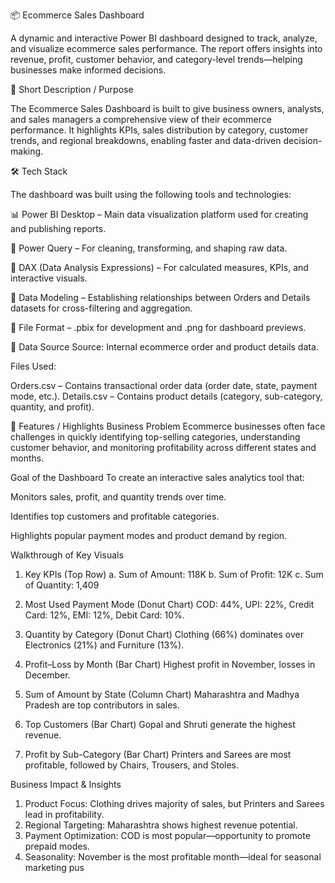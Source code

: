 📦 Ecommerce Sales Dashboard

A dynamic and interactive Power BI dashboard designed to track, analyze, and visualize ecommerce sales performance. The report offers insights into revenue, profit, customer behavior, and category-level trends—helping businesses make informed decisions.

📝 Short Description / Purpose

The Ecommerce Sales Dashboard is built to give business owners, analysts, and sales managers a comprehensive view of their ecommerce performance. It highlights KPIs, sales distribution by category, customer trends, and regional breakdowns, enabling faster and data-driven decision-making.

🛠 Tech Stack

The dashboard was built using the following tools and technologies:

📊 Power BI Desktop – Main data visualization platform used for creating and publishing reports.

📂 Power Query – For cleaning, transforming, and shaping raw data.

🧠 DAX (Data Analysis Expressions) – For calculated measures, KPIs, and interactive visuals.

📝 Data Modeling – Establishing relationships between Orders and Details datasets for cross-filtering and aggregation.

📁 File Format – .pbix for development and .png for dashboard previews.

📂 Data Source
Source: Internal ecommerce order and product details data.

Files Used:

Orders.csv – Contains transactional order data (order date, state, payment mode, etc.).
Details.csv – Contains product details (category, sub-category, quantity, and profit).

🚀 Features / Highlights
Business Problem
Ecommerce businesses often face challenges in quickly identifying top-selling categories, understanding customer behavior, and monitoring profitability across different states and months.

Goal of the Dashboard
To create an interactive sales analytics tool that:

Monitors sales, profit, and quantity trends over time.

Identifies top customers and profitable categories.

Highlights popular payment modes and product demand by region.

Walkthrough of Key Visuals
1. Key KPIs (Top Row)
   a. Sum of Amount: 118K
   b. Sum of Profit: 12K
   c. Sum of Quantity: 1,409

2. Most Used Payment Mode (Donut Chart)
   COD: 44%, UPI: 22%, Credit Card: 12%, EMI: 12%, Debit Card: 10%.

3. Quantity by Category (Donut Chart)
   Clothing (66%) dominates over Electronics (21%) and Furniture (13%).

4. Profit–Loss by Month (Bar Chart)
   Highest profit in November, losses in December.

5. Sum of Amount by State (Column Chart)
   Maharashtra and Madhya Pradesh are top contributors in sales.

6. Top Customers (Bar Chart)
   Gopal and Shruti generate the highest revenue.

7. Profit by Sub-Category (Bar Chart)
   Printers and Sarees are most profitable, followed by Chairs, Trousers, and Stoles.

Business Impact & Insights
1. Product Focus: Clothing drives majority of sales, but Printers and Sarees lead in profitability.
2. Regional Targeting: Maharashtra shows highest revenue potential.
3. Payment Optimization: COD is most popular—opportunity to promote prepaid modes.
4. Seasonality: November is the most profitable month—ideal for seasonal marketing pus


